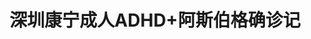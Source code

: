 ---
title: 深圳康宁成人ADHD+阿斯伯格确诊记
tags: [Austim, Aspie]
color: secondary
description: 又一位！
external_url: http://mp.weixin.qq.com/s?__biz=MzIyMzgyMjY5NQ==&amp;mid=2247484084&amp;idx=1&amp;sn=3c40520f525486252d1384c1bb942c01&amp;chksm=e81914bcdf6e9daaaebcea46f3909d2f891da3ecf4db9ecb71bb7b549335e61058e2d036faf4&amp;scene=27#wechat_redirect
---